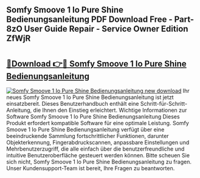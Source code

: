 ## Somfy Smoove 1 Io Pure Shine Bedienungsanleitung PDF Download Free - Part-8zO User Guide Repair - Service Owner Edition ZfWjR

# <h2><a href="http://df04rnw.blite.top/?on=Somfy+Smoove+1+Io+Pure+Shine+Bedienungsanleitung">🔗Download 👉🔴 Somfy Smoove 1 Io Pure Shine Bedienungsanleitung</a></h2>

[![Somfy Smoove 1 Io Pure Shine Bedienungsanleitung new download](https://i.imgur.com/lujVjoI.png)](http://df04rnw.blite.top/?on=Somfy+Smoove+1+Io+Pure+Shine+Bedienungsanleitung)
Ihr neues Somfy Smoove 1 Io Pure Shine Bedienungsanleitung ist jetzt einsatzbereit. Dieses Benutzerhandbuch enthält eine Schritt-für-Schritt-Anleitung, die Ihnen den Einstieg erleichtert. Wichtige Informationen zur Software Somfy Smoove 1 Io Pure Shine Bedienungsanleitung Dieses Produkt erfordert kompatible Software für eine optimale Leistung. Somfy Smoove 1 Io Pure Shine Bedienungsanleitung verfügt über eine beeindruckende Sammlung fortschrittlicher Funktionen, darunter Objekterkennung, Fingerabdruckscannen, anpassbare Einstellungen und Mehrbenutzerzugriff, die alle einfach über die benutzerfreundliche und intuitive Benutzeroberfläche gesteuert werden können. Bitte scheuen Sie sich nicht, Somfy Smoove 1 Io Pure Shine Bedienungsanleitung zu fragen. Unser Kundensupport-Team ist bereit, Ihre Fragen zu beantworten.
